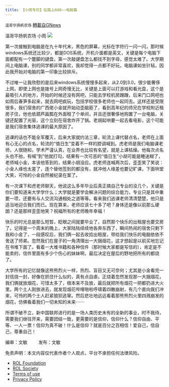 ```yaml
---
title: 【小雨专栏】在路上040——电脑篇
---
```

`温哥华扬帆农场` [轉載自GNews](https://gnews.org/zh-hans/1647517/)

温哥华扬帆农场 小雨
![](https://assets.gnews.org/wp-content/uploads/2021/06/专栏图.jpg)


第一次接触到电脑是在九十年代末，黑色的屏幕，光标在字符行一闪一闪，那时候windows系统还比较少，都是DOS系统，开机介面都是英文，关键是每个电脑下面都配有一个蹩脚的键盘，第一次敲键盘怎么都找不到字母，感觉太难了。大学期间上电脑课，别的同学都非常喜欢，我却觉得一点都不好玩，电脑课如坐针毡，因此我开始对电脑的第一印象比较排斥。

不过唯一让我欣慰的是后来windows系统慢慢多起来，从2.0到3.0，很少能奢侈上网，即使上网也是拨号上网奇慢无比，关键是上面可以打游戏和看光盘，这个是最吸引人的地方，开始的时候还没有网吧，只能去学校机房蹭蹭，后来门口网吧也如雨后春笋多起来，就去网吧疯玩，包括学校很多老师也一起同去。这样还是受限很多，我们宿舍的广西佬小金就开始动歪脑筋了，看到高年纪的师兄在学校附近租房子住，他也依葫芦画瓢在外面租了个单间，并且还很奢侈地购置了一台电脑，关键还配置了光驱，这个立刻在宿舍炸开了锅。老胡起哄要一起去看电影，这个可能是我们宿舍集体逃课的最大原因了。

逃课的话也不能全军覆灭，后来大家就约法三章，轮流上课代替点名，老师在上面有心无心的点名，轮流的“值日生”变着不一样的腔调喊到。虎老师是我们电脑课老师，人很随和，学术严谨认真，在业界也比较有名望，就是上课枯燥。他每次点名头也不抬，有喊“到”他就打勾，结果有一次可恶的“值日生”小胡可能是睡迷糊了，老师喊小金，本该他答到的，结果小胡没应。虎老师连喊两次后，歪歪笑了笑说：小金人缘也太差了，连个替他签到的都没有，就冲他人缘差也要记旷课，下面哄堂大笑，可怜的小金自然被纪录在案了。

有一次课下和虎老师聊天，他说这么多年毕业后真正搞自己专业的没几个，关键是你们要知道来大学学什么；大学就是要学会解决问题的综合能力，专业只是其中重要一项，还要有与人交流沟通相处之道等等。看来我们逃课老师清清楚楚，他只是适当地迎合我们而已。现在算来，老师应该七十多了吧？身体还是像以前那么硬朗？还是那样歪歪地笑？祝福所有的老师晚年幸福！

快乐的时光总是那么短暂，眨眼之间就要毕业了，自然那个快乐的出租屋也要交房了。记得是一个周末的晚上，大家陆陆续续地各奔东西了，瞬间热闹的宿舍只剩下我和小金了，一段感叹后，我们俩一起去收拾出租屋，带给我们快乐的电脑依依不舍送了师弟。忽然我们在屋子的一角清理出一大捆烟花，这才想起是以前买地忘记在书堆下面了。看着一大堆书籍和各种信件（那时候大家都是写信的），肯定是不能卖的，信件里面有多少个伤心的妹妹啊，最后决定在屋后的野地把所有的都烧了。

大学所有的记忆就像这熊熊烈火一样，热烈、盲目又无可奈何；尤其是小金看完一封信烧一封，好像在抓住什么似的，真有点自虐。正烧着忽然发现那一大捆烟花，我们俩就放烟花，可惜太多了，根本来不及放，最后就把所有烟花一把都扔进大火里。两个土人刚放进去，就发现烟花哔哩啪啦呼啸着四散崩射，有几个直向我们冲来，可怜的两个土人赶紧狼狈逃窜。然后悲壮地远远看着那熊熊烈火里四溅崩发的烟花，仿佛看着我们一切未知的未来⋯⋯

所谓不破不立，新中国联邦进行的是一场人类历史未有的全新的事业，时不我待，需要我们继往开来，需要团结一致，更需要的是信仰，信仰什么？信仰自由、平等、一人一票！信仰为真不破！什么是信仰？就是百分之百相信！爱自己，信自己，尊重自己！

编审：文敏         发布：文敏

 

免责声明：本文内容仅代表作者个人观点，平台不承担任何法律风险。

- [ROL Foundation](https://rolfoundation.org/)
- [ROL Society](https://rolsociety.org/)
- [Terms of use](https://gnews.org/terms-of-use-3/)
- [Privacy Policy](https://gnews.org/privacy-policy/)

